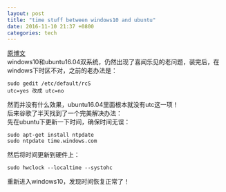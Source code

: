 ```yaml
---
layout: post
title: "time stuff between windows10 and ubuntu"
date: 2016-11-10 21:37 +0800
categories: tech
---
```

[原博文](http://www.cnblogs.com/qf19910623/p/5559514.html)  
windows10和ubuntu16.04双系统，仍然出现了喜闻乐见的老问题，装完后，在windows下时区不对，之前的老办法是：

    sudo gedit /etc/default/rcS
    utc=yes 改成 utc=no

然而并没有什么效果，ubuntu16.04里面根本就没有utc这一项！  
后来谷歌了半天找到了一个完美解决办法：  
先在ubuntu下更新一下时间，确保时间无误：  

    sudo apt-get install ntpdate
    sudo ntpdate time.windows.com

然后将时间更新到硬件上：  

    sudo hwclock --localtime --systohc

重新进入windows10，发现时间恢复正常了！
